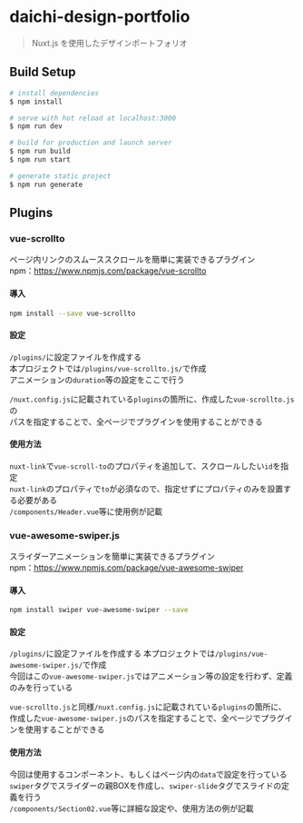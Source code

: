 # daichi-design-portfolio
> Nuxt.js を使用したデザインポートフォリオ

## Build Setup

```bash
# install dependencies
$ npm install

# serve with hot reload at localhost:3000
$ npm run dev

# build for production and launch server
$ npm run build
$ npm run start

# generate static project
$ npm run generate
```
## Plugins
### vue-scrollto
ページ内リンクのスムーススクロールを簡単に実装できるプラグイン<br>
npm：https://www.npmjs.com/package/vue-scrollto

#### 導入
```bash
npm install --save vue-scrollto
```

#### 設定
`/plugins/`に設定ファイルを作成する<br>
本プロジェクトでは`/plugins/vue-scrollto.js/`で作成<br>
アニメーションの`duration`等の設定をここで行う

`/nuxt.config.js`に記載されている`plugins`の箇所に、作成した`vue-scrollto.js`の<br>
パスを指定することで、全ページでプラグインを使用することができる

#### 使用方法
`nuxt-link`で`vue-scroll-to`のプロパティを追加して、スクロールしたい`id`を指定<br>
`nuxt-link`のプロパティで`to`が必須なので、指定せずにプロパティのみを設置する必要がある<br>
`/components/Header.vue`等に使用例が記載

### vue-awesome-swiper.js
スライダーアニメーションを簡単に実装できるプラグイン<br>
npm：https://www.npmjs.com/package/vue-awesome-swiper

#### 導入
```bash
npm install swiper vue-awesome-swiper --save
```

#### 設定
`/plugins/`に設定ファイルを作成する
本プロジェクトでは`/plugins/vue-awesome-swiper.js/`で作成<br>
今回はこの`vue-awesome-swiper.js`ではアニメーション等の設定を行わず、定義のみを行っている

`vue-scrollto.js`と同様`/nuxt.config.js`に記載されている`plugins`の箇所に、<br>
作成した`vue-awesome-swiper.js`のパスを指定することで、全ページでプラグインを使用することができる

#### 使用方法
今回は使用するコンポーネント、もしくはページ内の`data`で設定を行っている<br>
`swiper`タグでスライダーの親BOXを作成し、`swiper-slide`タグでスライドの定義を行う<br>
`/components/Section02.vue`等に詳細な設定や、使用方法の例が記載
